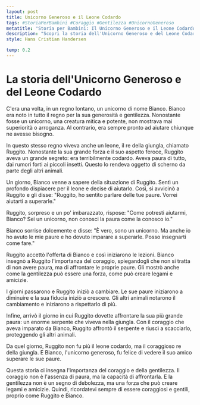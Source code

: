 ```yaml
---
layout: post
title: Unicorno Generoso e il Leone Codardo
tags: #StoriaPerBambini #Coraggio #Gentilezza #UnicornoGeneroso
metatitle: "Storia per Bambini: Il Unicorno Generoso e il Leone Codardo | Racconto Educativo"
description: "Scopri la storia dell'Unicorno Generoso e del Leone Codardo, un racconto che insegna l'importanza del coraggio e della gentilezza. Un viaggio tra miti e realtà, dove la paura si trasforma in forza. Leggi e impara con Ruggito e Bianco."
style: Hans Cristian Handersen

temp: 0.2
---
```

# La storia dell'Unicorno Generoso e del Leone Codardo

C'era una volta, in un regno lontano, un unicorno di nome Bianco. Bianco era noto in tutto il regno per la sua generosità e gentilezza. Nonostante fosse un unicorno, una creatura mitica e potente, non mostrava mai superiorità o arroganza. Al contrario, era sempre pronto ad aiutare chiunque ne avesse bisogno.

In questo stesso regno viveva anche un leone, il re della giungla, chiamato Ruggito. Nonostante la sua grande forza e il suo aspetto feroce, Ruggito aveva un grande segreto: era terribilmente codardo. Aveva paura di tutto, dai rumori forti ai piccoli insetti. Questo lo rendeva oggetto di scherno da parte degli altri animali.

Un giorno, Bianco venne a sapere della situazione di Ruggito. Sentì un profondo dispiacere per il leone e decise di aiutarlo. Così, si avvicinò a Ruggito e gli disse: "Ruggito, ho sentito parlare delle tue paure. Vorrei aiutarti a superarle."

Ruggito, sorpreso e un po' imbarazzato, rispose: "Come potresti aiutarmi, Bianco? Sei un unicorno, non conosci la paura come la conosco io."

Bianco sorrise dolcemente e disse: "È vero, sono un unicorno. Ma anche io ho avuto le mie paure e ho dovuto imparare a superarle. Posso insegnarti come fare."

Ruggito accettò l'offerta di Bianco e così iniziarono le lezioni. Bianco insegnò a Ruggito l'importanza del coraggio, spiegandogli che non si tratta di non avere paura, ma di affrontare le proprie paure. Gli mostrò anche come la gentilezza può essere una forza, come può creare legami e amicizie.

I giorni passarono e Ruggito iniziò a cambiare. Le sue paure iniziarono a diminuire e la sua fiducia iniziò a crescere. Gli altri animali notarono il cambiamento e iniziarono a rispettarlo di più.

Infine, arrivò il giorno in cui Ruggito dovette affrontare la sua più grande paura: un enorme serpente che viveva nella giungla. Con il coraggio che aveva imparato da Bianco, Ruggito affrontò il serpente e riuscì a scacciarlo, proteggendo gli altri animali.

Da quel giorno, Ruggito non fu più il leone codardo, ma il coraggioso re della giungla. E Bianco, l'unicorno generoso, fu felice di vedere il suo amico superare le sue paure.

Questa storia ci insegna l'importanza del coraggio e della gentilezza. Il coraggio non è l'assenza di paura, ma la capacità di affrontarla. E la gentilezza non è un segno di debolezza, ma una forza che può creare legami e amicizie. Quindi, ricordatevi sempre di essere coraggiosi e gentili, proprio come Ruggito e Bianco.

        